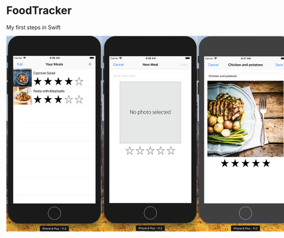 # FoodTracker
My first steps in Swift


<div style="display: flex; justify-content: space-around;">
  <img src="https://github.com/iosypenk/FoodTracker/blob/master/screenshots/1.png" width="50%" />
  <img src="https://github.com/iosypenk/FoodTracker/blob/master/screenshots/2.png" width="50%" />
  <br/>
  <img src="https://github.com/iosypenk/FoodTracker/blob/master/screenshots/3.png" width="50%" />
  <img src="https://github.com/iosypenk/FoodTracker/blob/master/screenshots/4.png" width="50%" />
</div>
